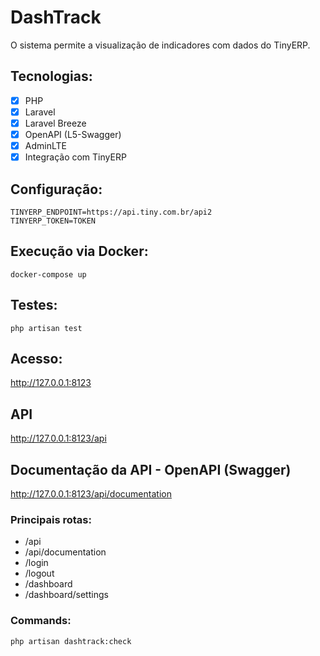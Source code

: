 # DashTrack
O sistema permite a visualização de indicadores com dados do TinyERP.

## Tecnologias:
- [x] PHP
- [x] Laravel
- [x] Laravel Breeze
- [x] OpenAPI (L5-Swagger)
- [x] AdminLTE
- [x] Integração com TinyERP 

## Configuração:
```
TINYERP_ENDPOINT=https://api.tiny.com.br/api2
TINYERP_TOKEN=TOKEN
```

## Execução via Docker:
```
docker-compose up
```

## Testes:
```
php artisan test
```

## Acesso:
http://127.0.0.1:8123

## API
http://127.0.0.1:8123/api

## Documentação da API - OpenAPI (Swagger)
http://127.0.0.1:8123/api/documentation

### Principais rotas:
- /api
- /api/documentation
- /login
- /logout
- /dashboard
- /dashboard/settings

### Commands:
```bash
php artisan dashtrack:check
```
